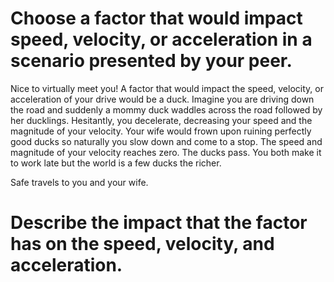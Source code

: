 # Choose a factor that would impact speed, velocity, or acceleration in a scenario presented by your peer.
Nice to virtually meet you!  A factor that would impact the speed, velocity, or acceleration of your drive would be a duck.  Imagine you are driving down the road and suddenly a mommy duck waddles across the road followed by her ducklings.  Hesitantly, you decelerate, decreasing your speed and the magnitude of your velocity.  Your wife would frown upon ruining perfectly good ducks so naturally you slow down and come to a stop.  The speed and magnitude of your velocity reaches zero.   The ducks pass.  You both make it to work late but the world is a few ducks the richer.

Safe travels to you and your wife.
# Describe the impact that the factor has on the speed, velocity, and acceleration.